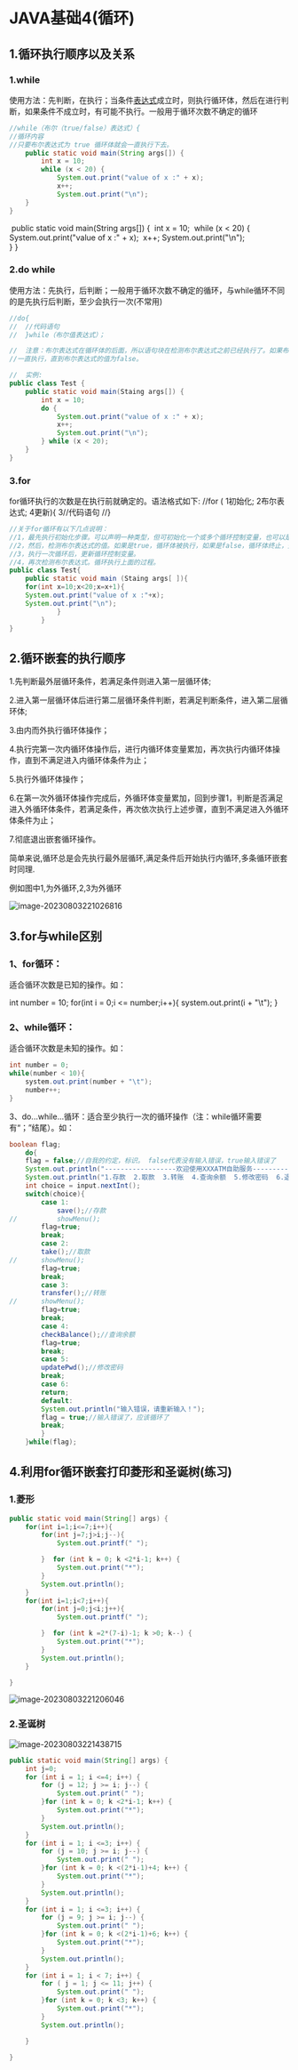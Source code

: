 # JAVA基础4(循环)

## 1.循环执行顺序以及关系

### 1.while

使用方法：先判断，在执行；当条件[表达式](https://so.csdn.net/so/search?q=表达式&spm=1001.2101.3001.7020)成立时，则执行循环体，然后在进行判断，如果条件不成立时，有可能不执行。一般用于循环次数不确定的循环

```java
//while（布尔（true/false）表达式）{
//循环内容 
//只要布尔表达式为 true 循环体就会一直执行下去。
	public static void main(String args[]) {
		int x = 10;
		while (x < 20) {
			System.out.print("value of x :" + x);
			x++;
			System.out.print("\n");
	}
}
```

​	public static void main(String args[]) {
​		int x = 10;
​		while (x < 20) {
​			System.out.print("value of x :" + x);
​			x++;
​			System.out.print("\n");
​		
​	}
}

### 2.do while

使用方法：先执行，后判断；一般用于循环次数不确定的循环，与while循环不同的是先执行后判断，至少会执行一次(不常用)

```java
//do{
//	//代码语句
//	}while（布尔值表达式）；

//	注意：布尔表达式在循环体的后面，所以语句块在检测布尔表达式之前已经执行了。如果布尔表达式值为true，则语句块while(true)--死循环
//一直执行，直到布尔表达式的值为false。

//	实例:
public class Test {
	public static void main(Staing args[]) {
		int x = 10;
		do {
			System.out.print("value of x :" + x);
			x++;
			System.out.print("\n");
		} while (x < 20);
	}
}
```

### 3.for

for循环执行的次数是在执行前就确定的。语法格式如下:
	//for (  1初始化;  2布尔表达式; 4更新){
			3//代码语句
	//}

```java
//关于for循环有以下几点说明：
//1，最先执行初始化步骤。可以声明一种类型，但可初始化一个或多个循环控制变量，也可以是空语句。for(;;)--死循环
//2，然后，检测布尔表达式的值。如果是true，循环体被执行，如果是false，循环体终止，开始执行循环后面的语句。
//3，执行一次循环后，更新循环控制变量。
//4，再次检测布尔表达式。循环执行上面的过程。
public class Test{
	public static void main (Staing args[ ]){
	for(int x=10;x<20;x=x+1){
	System.out.print("value of x :"+x);
	System.out.print("\n");
			}
		}
}
```

## 2.循环嵌套的执行顺序

1.先判断最外层循环条件，若满足条件则进入第一层循环体;

2.进入第一层循环体后进行第二层循环条件判断，若满足判断条件，进入第二层循环体;

3.由内而外执行循环体操作；

4.执行完第一次内循环体操作后，进行内循环体变量累加，再次执行内循环体操作，直到不满足进入内循环体条件为止；

5.执行外循环体操作；

6.在第一次外循环体操作完成后，外循环体变量累加，回到步骤1，判断是否满足进入外循环体条件，若满足条件，再次依次执行上述步骤，直到不满足进入外循环体条件为止；

7.彻底退出嵌套循环操作。



简单来说,循环总是会先执行最外层循环,满足条件后开始执行内循环,多条循环嵌套时同理.

例如图中1,为外循环,2,3为外循环

![image-20230803221026816](https://cdn.jsdelivr.net/gh/vegetabledog5058/photo/md/202308032210189.png)

## 3.for与while区别

### 1、for循环：

适合循环次数是已知的操作。如：

int number = 10;
for(int i = 0;i <= number;i++){
    system.out.print(i + "\t");
}

### 2、while循环：

适合循环次数是未知的操作。如：

```java
int number = 0;
while(number < 10){
    system.out.print(number + "\t");
    number++;
}
```

3、do...while...循环：适合至少执行一次的循环操作（注：while循环需要有“；”结尾）。如：

```java
boolean flag;
    do{
	flag = false;//自我的约定，标识。 false代表没有输入错误，true输入错误了
	System.out.println("------------------欢迎使用XXXATM自助服务------------------");
	System.out.println("1.存款  2.取款  3.转账  4.查询余额  5.修改密码  6.退出");
	int choice = input.nextInt();
	switch(choice){
	    case 1:
	        save();//存款
//	        showMenu();
		flag=true;
		break;
	    case 2:
		take();//取款
//		showMenu();
		flag=true;
		break;
	    case 3:
		transfer();//转账
//		showMenu();
		flag=true;
		break;
	    case 4:
		checkBalance();//查询余额
		flag=true;
		break;
	    case 5:
		updatePwd();//修改密码
		break;
	    case 6:
		return;
	    default:
		System.out.println("输入错误，请重新输入！");
		flag = true;//输入错误了，应该循环了
		break;
        }
    }while(flag);
```



## 4.利用for循环嵌套打印菱形和圣诞树(练习)

### 1.菱形

```java
public static void main(String[] args) {
    for(int i=1;i<=7;i++){
        for(int j=7;j>i;j--){
            System.out.printf(" ");

        }  for (int k = 0; k <2*i-1; k++) {
            System.out.print("*");
        }
        System.out.println();
    }
    for(int i=1;i<7;i++){
        for(int j=0;j<i;j++){
            System.out.printf(" ");

        }  for (int k =2*(7-i)-1; k >0; k--) {
            System.out.print("*");
        }
        System.out.println();
    }

}
```

![image-20230803221206046](https://cdn.jsdelivr.net/gh/vegetabledog5058/photo/md/202308032212180.png)

### 2.圣诞树

![image-20230803221438715](https://cdn.jsdelivr.net/gh/vegetabledog5058/photo/md/202308032214812.png)

```java
public static void main(String[] args) {
    int j=0;
    for (int i = 1; i <=4; i++) {
        for (j = 12; j >= i; j--) {
            System.out.print(" ");
        }for (int k = 0; k <2*i-1; k++) {
            System.out.print("*");
        }
        System.out.println();
    }
    for (int i = 1; i <=3; i++) {
        for (j = 10; j >= i; j--) {
            System.out.print(" ");
        }for (int k = 0; k <(2*i-1)+4; k++) {
            System.out.print("*");
        }
        System.out.println();
    }
    for (int i = 1; i <=3; i++) {
        for (j = 9; j >= i; j--) {
            System.out.print(" ");
        }for (int k = 0; k <(2*i-1)+6; k++) {
            System.out.print("*");
        }
        System.out.println();
    }
    for (int i = 1; i < 7; i++) {
        for ( j = 1; j <= 11; j++) {
            System.out.print(" ");
        }for (int k = 0; k <3; k++) {
            System.out.print("*");
        }
        System.out.println();

    }

}
```